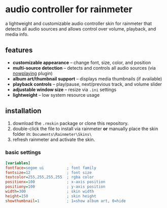 # audio controller for rainmeter  

a lightweight and customizable audio controller skin for rainmeter that detects all audio sources and allows control over volume, playback, and media info.  

## features  
- **customizable appearance** – change font, size, color, and position
- **multi-source detection** – detects and controls all audio sources (via [nowplaying](https://docs.rainmeter.net/manual/plugins/nowplaying/) plugin)
- **album art/thumbnail support** – displays media thumbnails (if available)
- **playback controls** – play/pause, next/previous track, and volume slider
- **adjustable window size** – resize via `.ini` settings
- **lightweight** – low system resource usage

## installation  
1. download the `.rmskin` package or clone this repository.  
2. double-click the file to install via rainmeter **or** manually place the skin folder in:   ```Documents\Rainmeter\Skins\```
3. refresh rainmeter and activate the skin.  

### basic settings  
```ini  
[variables]  
fontface=segoe ui          ; font family  
fontsize=12                ; font size  
textcolor=255,255,255,255  ; rgba color  
positionx=100              ; x-axis position  
positiony=100              ; y-axis position  
width=300                  ; skin width  
height=150                 ; skin height  
showthumbnail=1            ; 1=show album art, 0=hide  
